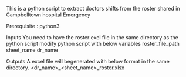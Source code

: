 This is a python script to  extract doctors shifts from the roster shared in Campbelltown hospital Emergency

Prerequisite : python3

Inputs
You need to have the roster exel file in the same directory as the python script
modify python script with below variables
    roster_file_path
    sheet_name
    dr_name


Outputs
    A excel file will begenerated with below format in the same directory.
    <dr_name>_<sheet_name>_roster.xlsx
